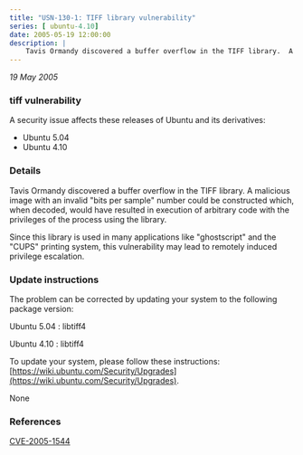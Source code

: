 ```yaml
---
title: "USN-130-1: TIFF library vulnerability"
series: [ ubuntu-4.10]
date: 2005-05-19 12:00:00
description: |
    Tavis Ormandy discovered a buffer overflow in the TIFF library.  A malicious image with an invalid &quot;bits per sample&quot; number could be constructed which, when decoded, would have resulted in execution of arbitrary code with the privileges of the process using the library.
--- 
```

 
 

*19 May 2005*

### tiff vulnerability

A security issue affects these releases of Ubuntu and its derivatives:

* Ubuntu 5.04
* Ubuntu 4.10

### Details

Tavis Ormandy discovered a buffer overflow in the TIFF library. A malicious image with an invalid &quot;bits per sample&quot; number could be constructed which, when decoded, would have resulted in execution of arbitrary code with the privileges of the process using the library.

Since this library is used in many applications like &quot;ghostscript&quot; and the &quot;CUPS&quot; printing system, this vulnerability may lead to remotely induced privilege escalation.

### Update instructions

The problem can be corrected by updating your system to the following package version:

Ubuntu 5.04
 : libtiff4 

Ubuntu 4.10
 : libtiff4 

To update your system, please follow these instructions: [https://wiki.ubuntu.com/Security/Upgrades](https://wiki.ubuntu.com/Security/Upgrades).

None

### References

 
 [CVE-2005-1544](http://people.ubuntu.com/~ubuntu-security/cve/CVE-2005-1544)
 

